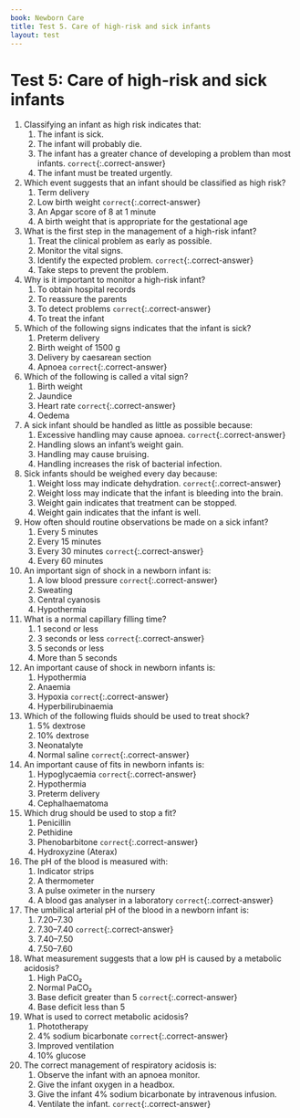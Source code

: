 ```yaml
---
book: Newborn Care
title: Test 5. Care of high-risk and sick infants
layout: test
---
```


# Test 5: Care of high-risk and sick infants

1.	Classifying an infant as high risk indicates that:
	1.	The infant is sick.
	1.	The infant will probably die.
	1.	The infant has a greater chance of developing a problem than most infants. `correct`{:.correct-answer}
	1.	The infant must be treated urgently.
2.	Which event suggests that an infant should be classified as high risk?
	1.	Term delivery
	1.	Low birth weight `correct`{:.correct-answer}
	1.	An Apgar score of 8 at 1 minute
	1.	A birth weight that is appropriate for the gestational age
3.	What is the first step in the management of a high-risk infant?
	1.	Treat the clinical problem as early as possible.
	1.	Monitor the vital signs.
	1.	Identify the expected problem. `correct`{:.correct-answer}
	1.	Take steps to prevent the problem.
4.	Why is it important to monitor a high-risk infant?
	1.	To obtain hospital records
	1.	To reassure the parents
	1.	To detect problems `correct`{:.correct-answer}
	1.	To treat the infant
5.	Which of the following signs indicates that the infant is sick?
	1.	Preterm delivery
	1.	Birth weight of 1500 g
	1.	Delivery by caesarean section
	1.	Apnoea `correct`{:.correct-answer}
6.	Which of the following is called a vital sign?
	1.	Birth weight
	1.	Jaundice
	1.	Heart rate `correct`{:.correct-answer}
	1.	Oedema
7.	A sick infant should be handled as little as possible because:
	1.	Excessive handling may cause apnoea. `correct`{:.correct-answer}
	1.	Handling slows an infant’s weight gain.
	1.	Handling may cause bruising.
	1.	Handling increases the risk of bacterial infection.
8.	Sick infants should be weighed every day because:
	1.	Weight loss may indicate dehydration. `correct`{:.correct-answer}
	1.	Weight loss may indicate that the infant is bleeding into the brain.
	1.	Weight gain indicates that treatment can be stopped.
	1.	Weight gain indicates that the infant is well.
9.	How often should routine observations be made on a sick infant?
	1.	Every 5 minutes
	1.	Every 15 minutes
	1.	Every 30 minutes `correct`{:.correct-answer}
	1.	Every 60 minutes
10.	An important sign of shock in a newborn infant is:
	1.	A low blood pressure `correct`{:.correct-answer}
	1.	Sweating
	1.	Central cyanosis
	1.	Hypothermia
11.	What is a normal capillary filling time?
	1.	1 second or less
	1.	3 seconds or less `correct`{:.correct-answer}
	1.	5 seconds or less
	1.	More than 5 seconds
12.	An important cause of shock in newborn infants is:
	1.	Hypothermia
	1.	Anaemia
	1.	Hypoxia `correct`{:.correct-answer}
	1.	Hyperbilirubinaemia
13.	Which of the following fluids should be used to treat shock?
	1.	5% dextrose
	1.	10% dextrose
	1.	Neonatalyte
	1.	Normal saline `correct`{:.correct-answer}
14.	An important cause of fits in newborn infants is:
	1.	Hypoglycaemia `correct`{:.correct-answer}
	1.	Hypothermia
	1.	Preterm delivery
	1.	Cephalhaematoma
15.	Which drug should be used to stop a fit?
	1.	Penicillin
	1.	Pethidine
	1.	Phenobarbitone `correct`{:.correct-answer}
	1.	Hydroxyzine (Aterax)
16.	The pH of the blood is measured with:
	1.	Indicator strips
	1.	A thermometer
	1.	A pulse oximeter in the nursery
	1.	A blood gas analyser in a laboratory `correct`{:.correct-answer}
17.	The umbilical arterial pH of the blood in a newborn infant is:
	1.	7.20–7.30
	1.	7.30–7.40 `correct`{:.correct-answer}
	1.	7.40–7.50
	1.	7.50–7.60
18.	What measurement suggests that a low pH is caused by a metabolic acidosis?
	1.	High PaCO₂
	1.	Normal PaCO₂
	1.	Base deficit greater than 5 `correct`{:.correct-answer}
	1.	Base deficit less than 5
19.	What is used to correct metabolic acidosis?
	1.	Phototherapy
	1.	4% sodium bicarbonate `correct`{:.correct-answer}
	1.	Improved ventilation
	1.	10% glucose
20.	The correct management of respiratory acidosis is:
	1.	Observe the infant with an apnoea monitor.
	1.	Give the infant oxygen in a headbox.
	1.	Give the infant 4% sodium bicarbonate by intravenous infusion.
	1.	Ventilate the infant. `correct`{:.correct-answer}
